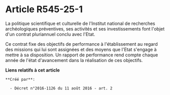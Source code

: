 # Article R545-25-1

La politique scientifique et culturelle de l'Institut national de recherches archéologiques préventives, ses activités et ses
investissements font l'objet d'un contrat pluriannuel conclu avec l'Etat. 

Ce contrat fixe des objectifs de performance à l'établissement au regard des missions qui lui sont assignées et des moyens
que l'Etat s'engage à mettre à sa disposition. Un rapport de performance rend compte chaque année de l'état d'avancement dans
la réalisation de ces objectifs.

**Liens relatifs à cet article**

	**Créé par**:

	  - Décret n°2016-1126 du 11 août 2016 - art. 2
